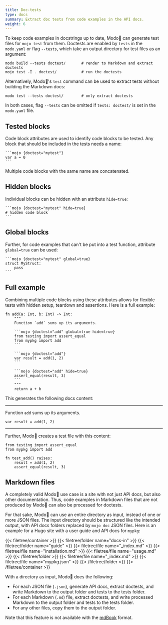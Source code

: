```yaml
---
title: Doc-tests
type: docs
summary: Extract doc tests from code examples in the API docs.
weight: 6
---
```


To keep code examples in docstrings up to date, Modo🧯 can generate test files for `mojo test` from them.
Doctests are enabled by `tests` in the `modo.yaml` or flag `--tests`, which take an output directory for test files as an argument:

```{class="no-wrap"}
modo build --tests doctest/       # render to Markdown and extract doctests
mojo test -I . doctest/           # run the doctests
```

Alternatively, Modo🧯's `test` command can be used to extract tests without building the Markdown docs:

```{class="no-wrap"}
modo test --tests doctest/        # only extract doctests
```

In both cases, flag `--tests` can be omitted if `tests: doctest/` is set in the `modo.yaml` file.

## Tested blocks

Code block attributes are used to identify code blocks to be tested.
Any block that should be included in the tests needs a name:

````{class="no-wrap"}
```mojo {doctest="mytest"}
var a = 0
```
````

Multiple code blocks with the same name are concatenated.

## Hidden blocks

Individual blocks can be hidden with an attribute `hide=true`:

````{class="no-wrap"}
```mojo {doctest="mytest" hide=true}
# hidden code block
```
````

## Global blocks

Further, for code examples that can't be put into a test function, attribute `global=true` can be used:

````{class="no-wrap"}
```mojo {doctest="mytest" global=true}
struct MyStruct:
    pass
```
````

## Full example

Combining multiple code blocks using these attributes allows for flexible tests with hidden setup, teardown and assertions.
Here is a full example:

````mojo {class="no-wrap"}
fn add(a: Int, b: Int) -> Int:
    """
    Function `add` sums up its arguments.

    ```mojo {doctest="add" global=true hide=true}
    from testing import assert_equal
    from mypkg import add
    ```

    ```mojo {doctest="add"}
    var result = add(1, 2)
    ```
    
    ```mojo {doctest="add" hide=true}
    assert_equal(result, 3)
    ```
    """
    return a + b
````

This generates the following docs content:

----
Function `add` sums up its arguments.

```mojo {doctest="add"}
var result = add(1, 2)
```
----

Further, Modo🧯 creates a test file with this content:

```mojo
from testing import assert_equal
from mypkg import add

fn test_add() raises:
    result = add(1, 2)
    assert_equal(result, 3)
```

## Markdown files

A completely valid Modo🧯 use case is a site with not just API docs, but also other documentation.
Thus, code examples in Markdown files that are not produced by Modo🧯 can also be processed for doctests.

For that sake, Modo🧯 can use an entire directory as input, instead of one or more JSON files.
The input directory should be structured like the intended output, with API docs folders replaced by `mojo doc` JSON files.
Here is an example for a Hugo site with a user guide and API docs for `mypkg`:

{{< filetree/container >}}
  {{< filetree/folder name="docs-in" >}}
    {{< filetree/folder name="guide" >}}
      {{< filetree/file name="_index.md" >}}
      {{< filetree/file name="installation.md" >}}
      {{< filetree/file name="usage.md" >}}
    {{< /filetree/folder >}}
    {{< filetree/file name="_index.md" >}}
    {{< filetree/file name="mypkg.json" >}}
  {{< /filetree/folder >}}
{{< /filetree/container >}}

With a directory as input, Modo🧯 does the following:

- For each JSON file (`.json`), generate API docs, extract doctests, and write Markdown to the output folder and tests to the tests folder.
- For each Markdown (`.md`) file, extract doctests, and write processed Markdown to the output folder and tests to the tests folder.
- For any other files, copy them to the output folder.

Note that this feature is not available with the [mdBook](../formats#mdbook) format.
